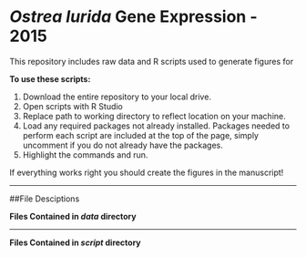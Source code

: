 _Ostrea lurida_ Gene Expression - 2015
=====================

This repository includes raw data and R scripts used to generate figures for 



**To use these scripts:**

1. Download the entire repository to your local drive. 
2. Open scripts with R Studio
3. Replace path to working directory to reflect location on your machine.
4. Load any required packages not already installed. Packages needed to perform each script are included at the top of the page, simply uncomment if you do not already have the packages.
6. Highlight the commands and run. 

If everything works right you should create the figures in the manuscript!

---

##File Desciptions

**Files Contained in _data_ directory**


          
--- 
**Files Contained in _script_ directory**


